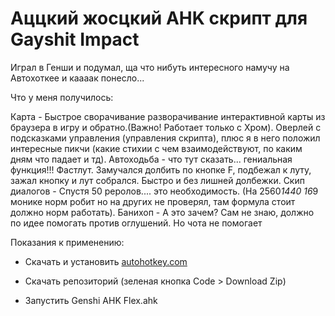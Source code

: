 # Аццкий жосцкий AHK скрипт для Gayshit Impact
Играл в Генши и подумал, ща что нибуть интересного намучу на Автохоткее и каааак понесло...

Что у меня получилось:

Карта - Быстрое сворачивание разворачивание интерактивной карты из браузера в игру и обратно.(Важно! Работает только с Хром). Оверлей с подсказками управления (управления скрипта), плюс я в него положил интересные пикчи (какие стихии с чем взаимодействуют, по каким дням что падает и тд). Автоходьба - что тут сказать... гениальная функция!!! Фастлут. Замучался долбить по кнопке F, подбежал к луту, зажал кнопку и лут собрался. Быстро и без лишней долбежки. Скип диалогов - Спустя 50 реролов.... это необходимость. (На 2560*1440 16*9 монике норм робит но на других не проверял, там формула стоит должно норм работать). Банихоп - А это зачем? Сам не знаю, должно по идее помогать против оглушений. Но чота не помогает

Показания к применению:

- Скачать и установить [autohotkey.com](https://www.autohotkey.com)

- Скачать репозиторий (зеленая кнопка Code > Download Zip)

- Запустить Genshi AHK Flex.ahk
